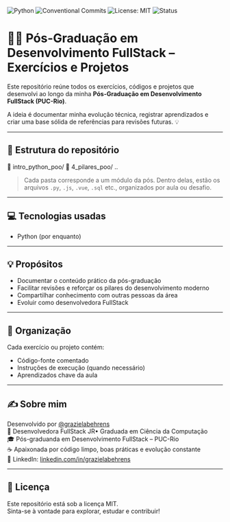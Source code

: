 ![Python](https://img.shields.io/badge/Python-3.x-3776AB?style=for-the-badge&logo=python&logoColor=white)
![Conventional Commits](https://img.shields.io/badge/Conventional_Commits-1.0.0-FA7343?style=for-the-badge&logo=conventionalcommits&logoColor=white)
![License: MIT](https://img.shields.io/badge/License-MIT-green?style=for-the-badge)
![Status](https://img.shields.io/badge/Status-Em%20Evolução-yellow?style=for-the-badge)

# 👩‍💻 Pós-Graduação em Desenvolvimento FullStack – Exercícios e Projetos

Este repositório reúne todos os exercícios, códigos e projetos que desenvolvi ao longo da minha **Pós-Graduação em Desenvolvimento FullStack (PUC-Rio)**.

A ideia é documentar minha evolução técnica, registrar aprendizados e criar uma base sólida de referências para revisões futuras. 💡

---

## 🧱 Estrutura do repositório

📁 intro_python_poo/
📁 4_pilares_poo/
..

> Cada pasta corresponde a um módulo da pós. Dentro delas, estão os arquivos `.py`, `.js`, `.vue`, `.sql` etc., organizados por aula ou desafio.

---

## 💻 Tecnologias usadas

- Python (por enquanto)
---

## 💡 Propósitos

- Documentar o conteúdo prático da pós-graduação
- Facilitar revisões e reforçar os pilares do desenvolvimento moderno
- Compartilhar conhecimento com outras pessoas da área
- Evoluir como desenvolvedora FullStack

---

## 📌 Organização

Cada exercício ou projeto contém:
- Código-fonte comentado
- Instruções de execução (quando necessário)
- Aprendizados chave da aula

---

## ✍️ Sobre mim

Desenvolvido por [@grazielabehrens](https://github.com/grazibehr)  
📍 Desenvolvedora FullStack JR• Graduada em Ciência da Computação  
🎓 Pós-graduanda em Desenvolvimento FullStack – PUC-Rio  
☕ Apaixonada por código limpo, boas práticas e evolução constante  
🔗 LinkedIn: [linkedin.com/in/grazielabehrens](https://www.linkedin.com/in/grazielabehrens/) 

---

## 📝 Licença

Este repositório está sob a licença MIT.  
Sinta-se à vontade para explorar, estudar e contribuir!
